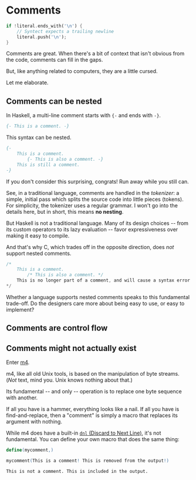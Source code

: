 # Comments

```rust
if !literal.ends_with('\n') {
    // Syntect expects a trailing newline
    literal.push('\n');
}
```

Comments are great.
When there's a bit of context that isn't obvious from the code, comments can fill in the gaps.

But, like anything related to computers, they are a little cursed.

Let me elaborate.

## Comments can be nested

In Haskell, a multi-line comment starts with `{-` and ends with `-}`.

```haskell
{- This is a comment. -}
```

This syntax can be nested.

```haskell
{-
    This is a comment.
        {- This is also a comment. -}
    This is still a comment.
-}
```

If you don't consider this surprising, congrats!
Run away while you still can.

See, in a traditional language, comments are handled in the _tokenizer_: a simple, initial pass which splits the source code into little pieces (tokens).
For simplicity, the tokenizer uses a regular grammar.
I won't go into the details here, but in short, this means **no nesting**.

But Haskell is not a traditional language.
Many of its design choices -- from its custom operators to its lazy evaluation -- favor expressiveness over making it easy to compile.

And that's why C, which trades off in the opposite direction, does _not_ support nested comments.

```c
/*
    This is a comment.
        /* This is also a comment. */
    This is no longer part of a comment, and will cause a syntax error.
*/
```

Whether a language supports nested comments speaks to this fundamental trade-off.
Do the designers care more about being easy to use, or easy to implement?

## Comments are control flow

## Comments might not actually exist

Enter [m4].

m4, like all old Unix tools, is based on the manipulation of byte streams.
(_Not_ text, mind you.
Unix knows nothing about that.)

Its fundamental -- and only -- operation is to replace one byte sequence with another.

If all you have is a hammer, everything looks like a nail.
If all you have is find-and-replace, then a "comment" is simply a macro that replaces its argument with nothing.

While m4 does have a built-in [`dnl` (Discard to Next Line)][dnl], it's not fundamental.
You can define your own macro that does the same thing:

```m4
define(mycomment,)

mycomment(This is a comment! This is removed from the output!)

This is not a comment. This is included in the output.
```

[m4]: https://en.wikipedia.org/wiki/M4_(computer_language)
[dnl]: https://www.gnu.org/software/m4/manual/html_node/Dnl.html